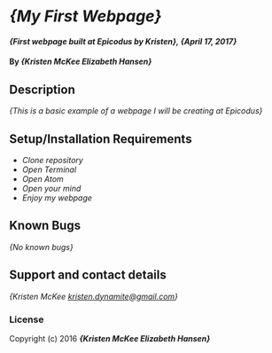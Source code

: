 # _{My First Webpage}_

#### _{First webpage built at Epicodus by Kristen}, {April 17, 2017}_

#### By _**{Kristen McKee Elizabeth Hansen}**_

## Description

_{This is a basic example of a webpage I will be creating at Epicodus}_

## Setup/Installation Requirements

* _Clone repository_
* _Open Terminal_
* _Open Atom_
* _Open your mind_
* _Enjoy my webpage_

## Known Bugs

_{No known bugs}_

## Support and contact details

_{Kristen McKee kristen.dynamite@gmail.com}_

### License


Copyright (c) 2016 **_{Kristen McKee Elizabeth Hansen}_**
